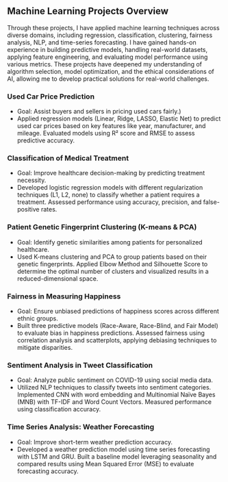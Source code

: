 ## Machine Learning Projects Overview
Through these projects, I have applied machine learning techniques across diverse domains, including regression, classification, clustering, fairness analysis, NLP, and time-series forecasting. I have gained hands-on experience in building predictive models, handling real-world datasets, applying feature engineering, and evaluating model performance using various metrics. These projects have deepened my understanding of algorithm selection, model optimization, and the ethical considerations of AI, allowing me to develop practical solutions for real-world challenges.

### Used Car Price Prediction 
- Goal: Assist buyers and sellers in pricing used cars fairly.)
- Applied regression models (Linear, Ridge, LASSO, Elastic Net) to predict used car prices based on key features like year, manufacturer, and mileage. Evaluated models using R² score and RMSE to assess predictive accuracy.

### Classification of Medical Treatment 
- Goal: Improve healthcare decision-making by predicting treatment necessity.
- Developed logistic regression models with different regularization techniques (L1, L2, none) to classify whether a patient requires a treatment. Assessed performance using accuracy, precision, and false-positive rates.

### Patient Genetic Fingerprint Clustering (K-means & PCA) 
- Goal: Identify genetic similarities among patients for personalized healthcare.
- Used K-means clustering and PCA to group patients based on their genetic fingerprints. Applied Elbow Method and Silhouette Score to determine the optimal number of clusters and visualized results in a reduced-dimensional space.

### Fairness in Measuring Happiness 
- Goal: Ensure unbiased predictions of happiness scores across different ethnic groups.
- Built three predictive models (Race-Aware, Race-Blind, and Fair Model) to evaluate bias in happiness predictions. Assessed fairness using correlation analysis and scatterplots, applying debiasing techniques to mitigate disparities.

### Sentiment Analysis in Tweet Classification 
- Goal: Analyze public sentiment on COVID-19 using social media data.
- Utilized NLP techniques to classify tweets into sentiment categories. Implemented CNN with word embedding and Multinomial Naïve Bayes (MNB) with TF-IDF and Word Count Vectors. Measured performance using classification accuracy.

### Time Series Analysis: Weather Forecasting 
- Goal: Improve short-term weather prediction accuracy.
- Developed a weather prediction model using time series forecasting with LSTM and GRU. Built a baseline model leveraging seasonality and compared results using Mean Squared Error (MSE) to evaluate forecasting accuracy.

